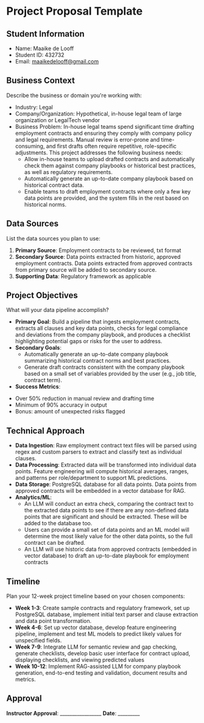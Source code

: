 # Project Proposal Template

## Student Information
- Name: Maaike de Looff
- Student ID: 432732
- Email: maaikedelooff@gmail.com

## Business Context
Describe the business or domain you're working with:
- Industry: Legal
- Company/Organization: Hypothetical, in-house legal team of large organization or LegalTech vendor
- Business Problem: In-house legal teams spend significant time drafting employment contracts and ensuring they comply with company policy and legal requirements. Manual review is error-prone and time-consuming, and first drafts often require repetitive, role-specific adjustments. This project addresses the following business needs:
    * Allow in-house teams to upload drafted contracts and automatically check them against company playbooks or historical best practices, as well as regulatory requirements.
    * Automatically generate an up-to-date company playbook based on historical contract data.
    * Enable teams to draft employment contracts where only a few key data points are provided, and the system fills in the rest based on historical norms.

## Data Sources
List the data sources you plan to use:
1. **Primary Source**: Employment contracts to be reviewed, txt format
2. **Secondary Source**: Data points extracted from historic, approved employment contracts. Data points extracted from approved contracts from primary source will be added to secondary source.
3. **Supporting Data**: Regulatory framework as applicable

## Project Objectives
What will your data pipeline accomplish?
- **Primary Goal**: Build a pipeline that ingests employment contracts, extracts all clauses and key data points, checks for legal compliance and deviations from the company playbook, and produces a checklist highlighting potential gaps or risks for the user to address.
- **Secondary Goals**: 
    * Automatically generate an up-to-date company playbook summarizing historical contract norms and best practices.
    * Generate draft contracts consistent with the company playbook based on a small set of variables provided by the user (e.g., job title, contract term).
- **Success Metrics**: 
* Over 50% reduction in manual review and drafting time 
* Minimum of 90% accuracy in output
* Bonus: amount of unexpected risks flagged
 
## Technical Approach
- **Data Ingestion**: Raw employment contract text files will be parsed using regex and custom parsers to extract and classify text as individual clauses.
- **Data Processing**: Extracted data will be transformed into individual data points. Feature engineering will compute historical averages, ranges, and patterns per role/department to support ML predictions. 
- **Data Storage**: PostgreSQL database for all data points. Data points from approved contracts will be embedded in a vector database for RAG.
- **Analytics/ML**: 
    * An LLM will conduct an extra check, comparing the contract text to the extracted data points to see if there are any non-defined data points that are significant and should be extracted. These will be added to the database too.
    * Users can provide a small set of data points and an ML model will determine the most likely value for the other data points, so the full contract can be drafted.
    * An LLM will use historic data from approved contracts (embedded in vector database) to draft an up-to-date playbook for employment contracts 

## Timeline
Plan your 12-week project timeline based on your chosen components:

- **Week 1-3**: Create sample contracts and regulatory framework, set up PostgreSQL database, implement initial text parser and clause extraction and data point transformation.
- **Week 4-6**: Set up vector database, develop feature engineering pipeline, implement and test ML models to predict likely values for unspecified fields.
- **Week 7-9**: Integrate LLM for semantic review and gap checking, generate checklists, develop basic user interface for contract upload, displaying checklists, and viewing predicted values
- **Week 10-12**: Implement RAG-assisted LLM for company playbook generation, end-to-end testing and validation, document results and metrics.

## Approval
**Instructor Approval**: _________________ **Date**: _________